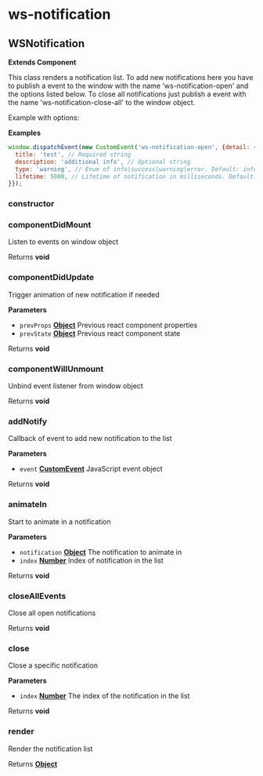 # ws-notification
## WSNotification

**Extends Component**

This class renders a notification list. To add new notifications here you have to publish a event to the window
with the name 'ws-notification-open' and the options listed below. To close all notifications just publish a event
with the name 'ws-notification-close-all' to the window object.

Example with options:

**Examples**

```javascript
window.dispatchEvent(new CustomEvent('ws-notification-open', {detail: {
  title: 'test', // Required string
  description: 'additional info', // Optional string
  type: 'warning', // Enum of info|success|warning|error. Default: info
  lifetime: 5000, // Lifetime of notification in milliseconds. Default: max int
}});
```

### constructor

### componentDidMount

Listen to events on window object

Returns **void** 

### componentDidUpdate

Trigger animation of new notification if needed

**Parameters**

-   `prevProps` **[Object](https://developer.mozilla.org/en-US/docs/Web/JavaScript/Reference/Global_Objects/Object)** Previous react component properties
-   `prevState` **[Object](https://developer.mozilla.org/en-US/docs/Web/JavaScript/Reference/Global_Objects/Object)** Previous react component state

Returns **void** 

### componentWillUnmount

Unbind event listener from window object

Returns **void** 

### addNotify

Callback of event to add new notification to the list

**Parameters**

-   `event` **[CustomEvent](https://developer.mozilla.org/en-US/docs/Web/API/CustomEvent/CustomEvent)** JavaScript event object

Returns **void** 

### animateIn

Start to animate in a notification

**Parameters**

-   `notification` **[Object](https://developer.mozilla.org/en-US/docs/Web/JavaScript/Reference/Global_Objects/Object)** The notification to animate in
-   `index` **[Number](https://developer.mozilla.org/en-US/docs/Web/JavaScript/Reference/Global_Objects/Number)** Index of notification in the list

Returns **void** 

### closeAllEvents

Close all open notifications

Returns **void** 

### close

Close a specific notification

**Parameters**

-   `index` **[Number](https://developer.mozilla.org/en-US/docs/Web/JavaScript/Reference/Global_Objects/Number)** The index of the notification in the list

Returns **void** 

### render

Render the notification list

Returns **[Object](https://developer.mozilla.org/en-US/docs/Web/JavaScript/Reference/Global_Objects/Object)** 
